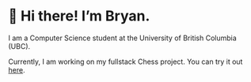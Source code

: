 # 👋 Hi there! I’m Bryan. 

I am a Computer Science student at the University of British Columbia (UBC).

Currently, I am working on my fullstack Chess project. You can try it out [here](https://chess-c486876bf51a.herokuapp.com/).

